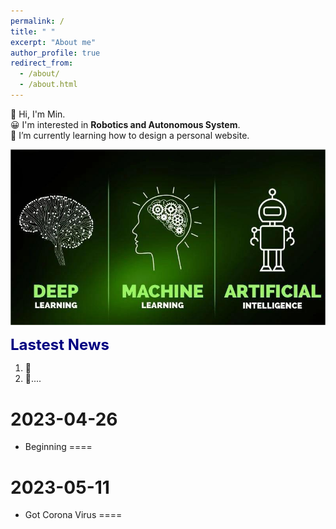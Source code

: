 ```yaml
---
permalink: /
title: " "
excerpt: "About me"
author_profile: true
redirect_from: 
  - /about/
  - /about.html
---
```


👋 Hi, I'm Min.  
😀 I'm interested in __Robotics and Autonomous System__.  
🌱 I’m currently learning how to design a personal website.  

<img src="/images/about.jpg" alt="AI" title="AI change world!" width="600" >  

<font color=Navy size=5 > <strong> Lastest News </strong> </font>  

1. 🚀  
2. 🌟....  

# 2023-04-26
- Beginning
====
# 2023-05-11
- Got Corona Virus
====
